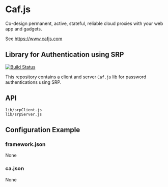 # Caf.js

Co-design permanent, active, stateful, reliable cloud proxies with your web app and gadgets.

See https://www.cafjs.com

## Library for Authentication using SRP
[![Build Status](https://travis-ci.org/cafjs/caf_srp.svg?branch=master)](https://travis-ci.org/cafjs/caf_srp)

This repository contains a client and server `Caf.js` lib for password authentications using SRP.

## API

    lib/srpClient.js
    lib/srpServer.js

## Configuration Example

### framework.json

None


### ca.json

None
